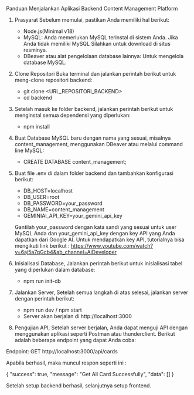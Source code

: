 Panduan Menjalankan Aplikasi Backend Content Management Platform

1. Prasyarat
    Sebelum memulai, pastikan Anda memiliki hal berikut:
   - Node.js(Minimal v18)
   - MySQL: Anda memerlukan MySQL terinstal di sistem Anda. Jika Anda tidak memiliki MySQL Silahkan untuk download di situs resminya.
   - DBeaver atau alat pengelolaan database lainnya: Untuk mengelola database MySQL.
     
2. Clone Repositori
   Buka terminal dan jalankan perintah berikut untuk meng-clone repositori backend:
   - git clone <URL_REPOSITORI_BACKEND>
   - cd backend
     
4. Setelah masuk ke folder backend, jalankan perintah berikut untuk menginstal semua dependensi yang diperlukan:
   - npm install
  
5. Buat Database MySQL baru dengan nama yang sesuai, misalnya content_management, menggunakan DBeaver atau melalui command line MySQL:
   - CREATE DATABASE content_management;
     
6. Buat file .env di dalam folder backend dan tambahkan konfigurasi berikut:
   - DB_HOST=localhost
   - DB_USER=root
   - DB_PASSWORD=your_password
   - DB_NAME=content_management
   - GEMINIAI_API_KEY=your_gemini_api_key
     
   Gantilah your_password dengan kata sandi yang sesuai untuk user MySQL Anda dan your_gemini_api_key dengan key API yang Anda dapatkan dari Google AI.
   Untuk mendapatkan key API, tutorialnya bisa mengikuti link berikut : https://www.youtube.com/watch?v=6aj5a7qGcb4&ab_channel=AiDeveloper

7. Inisialisasi Database,
   Jalankan perintah berikut untuk inisialisasi tabel yang diperlukan dalam database:
   - npm run init-db

8. Jalankan Server,
   Setelah semua langkah di atas selesai, jalankan server dengan perintah berikut:
   - npm run dev / npm start
   - Server akan berjalan di http://localhost:3000

9. Pengujian API,
Setelah server berjalan, Anda dapat menguji API dengan menggunakan aplikasi seperti Postman atau thunderclient. Berikut adalah beberapa endpoint yang dapat Anda coba:

Endpoint: GET http://localhost:3000/api/cards

Apabila berhasil, maka muncul respon seperti ini :

{
  "success": true,
  "message": "Get All Card Successfully",
  "data": []
}

Setelah setup backend berhasil, selanjutnya setup frontend.
   
